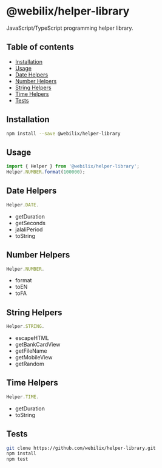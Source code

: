 # @webilix/helper-library

JavaScript/TypeScript programming helper library.

## Table of contents

-   [Installation](#installation)
-   [Usage](#usage-typescript)
-   [Date Helpers](#date-validators)
-   [Number Helpers](#number-validators)
-   [String Helpers](#string-validators)
-   [Time Helpers](#time-validators)
-   [Tests](#tests)

## Installation

```bash
npm install --save @webilix/helper-library
```

## Usage

```typescript
import { Helper } from '@webilix/helper-library';
Helper.NUMBER.format(100000);
```

## Date Helpers

```javascript
Helper.DATE.
```

-   getDuration
-   getSeconds
-   jalaliPeriod
-   toString

## Number Helpers

```javascript
Helper.NUMBER.
```

-   format
-   toEN
-   toFA

## String Helpers

```javascript
Helper.STRING.
```

-   escapeHTML
-   getBankCardView
-   getFileName
-   getMobileView
-   getRandom

## Time Helpers

```javascript
Helper.TIME.
```

-   getDuration
-   toString

## Tests

```bash
git clone https://github.com/webilix/helper-library.git
npm install
npm test
```

